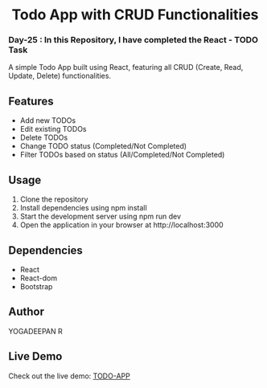 # <h1 align="center">  Todo App with CRUD Functionalities </h1>
 ### <p> Day-25 : In this Repository, I have completed the React - TODO Task </p>

A simple Todo App built using React, featuring all CRUD (Create, Read, Update, Delete) functionalities.

## Features

* Add new TODOs
* Edit existing TODOs
* Delete TODOs
* Change TODO status (Completed/Not Completed)
* Filter TODOs based on status (All/Completed/Not Completed)

## Usage

1. Clone the repository
2. Install dependencies using npm install
3. Start the development server using npm run dev
4. Open the application in your browser at http://localhost:3000

## Dependencies

* React
* React-dom
* Bootstrap

## Author

YOGADEEPAN R

## Live Demo

Check out the live demo: [TODO-APP](https://ryd-react-todoapp.netlify.app)
